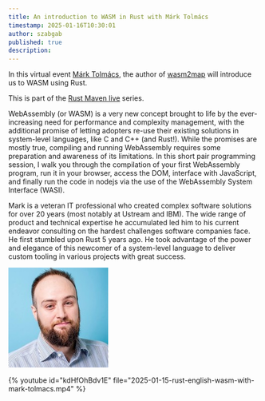 ```yaml
---
title: An introduction to WASM in Rust with Márk Tolmács
timestamp: 2025-01-16T10:30:01
author: szabgab
published: true
description:
---
```


In this virtual event [Márk Tolmács](https://marktolmacs.com/), the author of [wasm2map](https://crates.io/users/mtolmacs) will introduce us to WASM using Rust.

This is part of the [Rust Maven live](/live) series.

WebAssembly (or WASM) is a very new concept brought to life by the ever-increasing need for performance and complexity management, with the additional promise of letting adopters re-use their existing solutions in system-level languages, like C and C++ (and Rust!). While the promises are mostly true, compiling and running WebAssembly requires some preparation and awareness of its limitations. In this short pair programming session, I walk you through the compilation of your first  WebAssembly program, run it in your browser, access the DOM,  interface with JavaScript, and finally run the code in nodejs via the use of the WebAssembly System Interface (WASI).

Mark is a veteran IT professional who created complex software solutions for over 20 years (most notably at Ustream and IBM). The wide range of product and technical expertise he accumulated led him to his current endeavor consulting on the hardest challenges software companies face. He first stumbled upon Rust 5 years ago. He took advantage of the power and elegance of this newcomer of a system-level language to deliver custom tooling in various projects with great success.


![Márk Tolmács](images/mark-tolmacs.jpeg)


{% youtube id="kdHfOhBdv1E" file="2025-01-15-rust-english-wasm-with-mark-tolmacs.mp4" %}
